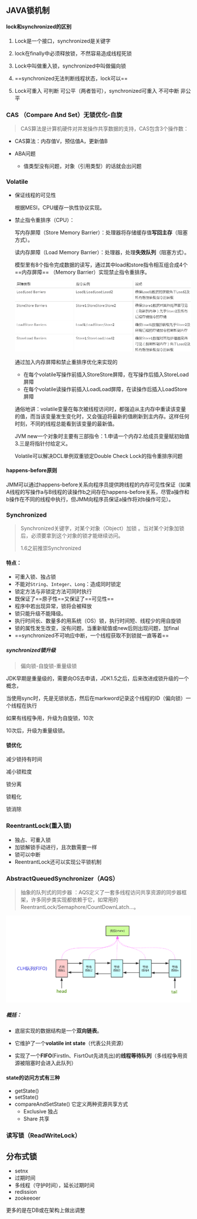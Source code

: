 ## JAVA锁机制



#### lock和synchronized的区别

1. Lock是一个接口，synchronized是关键字
2. lock在finally中必须释放锁，不然容易造成线程死锁

3. Lock中叫做重入锁，synchronized中叫做偏向锁
4. ==synchronized无法判断线程状态，lock可以==
5. Lock可重入 可判断 可公平（两者皆可），synchronized可重入 不可中断 非公平







### CAS （Compare And Set）无锁优化-自旋

> CAS算法是计算机硬件对并发操作共享数据的支持，CAS包含3个操作数：

* CAS算法：内存值V，预估值A，更新值B

* ABA问题
  * 值类型没有问题，对象（引用类型）的话就会出问题



### Volatile

* 保证线程的可见性

  根据MESI，CPU缓存一执性协议实现。

  

* 禁止指令重排序（CPU）：

  写内存屏障（Store Memory Barrier）：处理器将存储缓存值**写回主存**（阻塞方式）。

  读内存屏障（Load Memory Barrier）：处理器，处理**失效队列**（阻塞方式）。

  模型里有8个指令完成数据的读写，通过其中load和store指令相互组合成4个==内存屏障== （Memory Barrier）实现禁止指令重排序。

  <img src="assets/webp" alt="img" style="zoom: 80%;" />

  通过加入内存屏障和禁止重排序优化来实现的

  - 在每个volatile写操作前插入StoreStore屏障，在写操作后插入StoreLoad屏障
  - 在每个volatile读操作前插入LoadLoad屏障，在读操作后插入LoadStore屏障

  通俗地讲：volatile变量在每次被线程访问时，都强迫从主内存中重读该变量的值，而当该变量发生变化时，又会强迫将最新的值刷新到主内存。这样任何时刻，不同的线程总能看到该变量的最新值。

  

  JVM new一个对象时主要有三部指令：1.申请一个内存2.给成员变量赋初始值3.三是将指针付给定义。
  
  Volatile可以解决DCL单例双重锁定Double Check Lock的指令重排序问题



#### happens-before原则

JMM可以通过happens-before关系向程序员提供跨线程的内存可见性保证（如果A线程的写操作a与B线程的读操作b之间存在happens-before关系，尽管a操作和b操作在不同的线程中执行，但JMM向程序员保证a操作将对b操作可见）。



### Synchronized

> Synchronized关键字，对某个对象（Object）加锁 。当对某个对象加锁后，必须要拿到这个对象的锁才能继续访问。
>
> 1.6之前推崇Synchronized

#### 特点：

* 可重入锁、独占锁
* 不能对`String`、`Integer`、`Long`：造成同时锁定
* 锁定方法与非锁定方法可同时执行
* 既保证了==原子性==又保证了==可见性==
* 程序中若出现异常，锁将会被释放
* 锁只能升级不能降级。
* 执行时间长、数量多的用系统（OS）锁，执行时间短、线程少的用自旋锁
* 锁的属性发生改变，没有问题，当重新赋值或new后则出现问题，加final
* ==synchronized不可响应中断，一个线程获取不到锁就一直等着==



##### synchronized锁升级

> 偏向锁-自旋锁-重量级锁

JDK早期是重量级的，需要向OS去申请，JDK1.5之后，后来改进成锁升级的一个概念，

当使用sync时，先是无锁状态，然后在markword记录这个线程的ID（偏向锁）一个线程在执行

如果有线程争用，升级为自旋锁，10次

10次后，升级为重量级锁。





#### 锁优化

减少锁持有时间

减小锁粒度

锁分离

锁粗化

锁消除



### ReentrantLock(重入锁)

* 独占、可重入锁
* 加锁解锁手动进行，且次数需要一样
* 锁可以中断
* ReentrantLock还可以实现公平锁机制



### AbstractQueuedSynchronizer（AQS）

> 抽象的队列式的同步器 ：AQS定义了一套多线程访问共享资源的同步器框架，许多同步类实现都依赖于它，如常用的ReentrantLock/Semaphore/CountDownLatch...。

![head](assets/head.png)

##### 概括：

* 底层实现的数据结构是一个**双向链表**。

* 它维护了一个**volatile int state**（代表公共资源）

* 实现了一个**FIFO**(FirstIn、FisrtOut先进先出)的**线程等待队列**（多线程争用资源被阻塞时会进入此队列）



#### state的访问方式有三种

* getState()
* setState()
* compareAndSetState() 它定义两种资源共享方式
  * Exclusive 独占
  * Share 共享





### 读写锁（ReadWriteLock）

## 分布式锁

* setnx
* 过期时间
* 多线程（守护时间），延长过期时间
* redission
* zookeeoer

更多的是在DB或在架构上做出调整